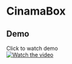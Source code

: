 # CinamaBox

## Demo
Click to watch demo  
[![Watch the video](https://img.youtube.com/vi/k5daajImyq0/hqdefault.jpg)](https://youtu.be/k5daajImyq0)
